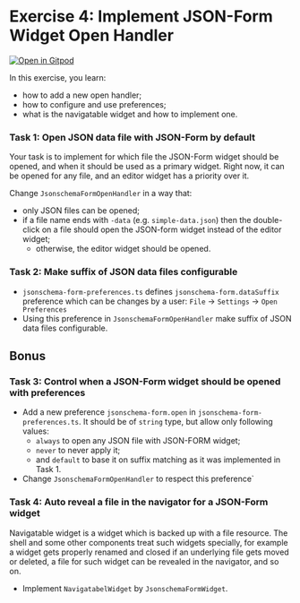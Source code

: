 # Exercise 4: Implement JSON-Form Widget Open Handler

[![Open in Gitpod](https://gitpod.io/button/open-in-gitpod.svg)](https://gitpod.io#https://github.com/akosyakov/theia-training/tree/solution-4)

In this exercise, you learn:
- how to add a new open handler;
- how to configure and use preferences;
- what is the navigatable widget and how to implement one.

### Task 1: Open JSON data file with JSON-Form by default

Your task is to implement for which file the JSON-Form widget should be opened, and when it should be used as a primary widget.
Right now, it can be opened for any file, and an editor widget has a priority over it.

Change `JsonschemaFormOpenHandler` in a way that:
- only JSON files can be opened;
- if a file name ends with `-data` (e.g.  `simple-data.json`) then the double-click on a file should open the JSON-form widget instead of the editor widget;
  -  otherwise, the editor widget should be opened.

### Task 2: Make suffix of JSON data files configurable

- `jsonschema-form-preferences.ts` defines `jsonschema-form.dataSuffix` preference which can be changes by a user: `File` -> `Settings` -> `Open Preferences`
- Using this preference in `JsonschemaFormOpenHandler` make suffix of JSON data files configurable.

## Bonus

### Task 3: Control when a JSON-Form widget should be opened with preferences

- Add a new preference `jsonschema-form.open` in `jsonschema-form-preferences.ts`. It should be of `string` type, but allow only following values:
  - `always` to open any JSON file with JSON-FORM widget;
  - `never` to never apply it;
  - and `default` to base it on suffix matching as it was implemented in Task 1.
- Change `JsonschemaFormOpenHandler` to respect this preference`

### Task 4: Auto reveal a file in the navigator for a JSON-Form widget

Navigatable widget is a widget which is backed up with a file resource.
The shell and some other components treat such widgets specially,
for example a widget gets properly renamed and closed if an underlying file gets moved or deleted,
a file for such widget can be revealed in the navigator, and so on.

- Implement `NavigatabelWidget` by  `JsonschemaFormWidget`.
